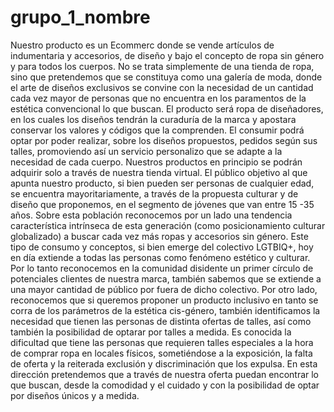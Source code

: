 # grupo_1_nombre
Nuestro producto es un Ecommerc donde se vende artículos de indumentaria y accesorios, de diseño y bajo el concepto de ropa sin género y para todos los cuerpos. No se trata simplemente de una tienda de ropa, sino que pretendemos que se constituya como una galería de moda, donde el arte de diseños exclusivos se convine con la necesidad de un cantidad cada vez mayor de personas que no encuentra en los paramentos de la estética convencional lo que buscan. El producto será ropa de diseñadores, en los cuales los diseños tendrán la curaduría de la marca y apostara conservar los valores y códigos que la comprenden. El consumir podrá optar por poder realizar, sobre los diseños propuestos, pedidos según sus talles, promoviendo así un servicio personalizo que se adapte a la necesidad de cada cuerpo. Nuestros productos en principio se podrán adquirir solo a través de nuestra tienda virtual.
El público objetivo al que apunta nuestro producto, si bien pueden ser personas de cualquier edad, se encuentra mayoritariamente, a través de la propuesta culturar y de diseño que proponemos, en el  segmento de jóvenes que van  entre  15 -35 años. Sobre esta población reconocemos por un lado una tendencia característica intrínseca de esta generación (como posicionamiento culturar globalizado) a buscar cada vez más ropas y accesorios sin género. Este  tipo de consumo y conceptos, si bien emerge del colectivo LGTBIQ+, hoy en día extiende a todas las personas como fenómeno estético y culturar. Por lo tanto reconocemos en la comunidad disidente un primer círculo de potenciales clientes de nuestra marca, también sabemos que se extiende a una mayor cantidad de público por fuera de dicho colectivo. Por otro lado, reconocemos que si queremos proponer un producto inclusivo en tanto se corra de los parámetros de la estética cis-género, también identificamos la necesidad  que tienen las personas de distinta ofertas de talles, así como también la posibilidad de optarar por  talles a medida. Es conocida la dificultad que tiene las personas que requieren talles especiales a la hora de comprar ropa en locales físicos, sometiéndose a la exposición, la falta de oferta y la reiterada exclusión y discriminación que los expulsa. En esta dirección pretendemos que a través de nuestra oferta puedan encontrar lo que buscan, desde la comodidad y el cuidado y con la posibilidad de optar por diseños únicos y a medida.

